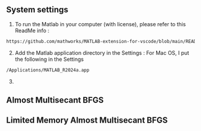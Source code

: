 ## System settings
1. To run the Matlab in your computer (with license), please refer to this ReadMe info :  
```bash
https://github.com/mathworks/MATLAB-extension-for-vscode/blob/main/README.md#get-started
```

2. Add the Matlab application directory in the Settings : 
For Mac OS, I put the following in the Settings
```bash
/Applications/MATLAB_R2024a.app
```

3. 

## Almost Multisecant BFGS


## Limited Memory Almost Multisecant BFGS

